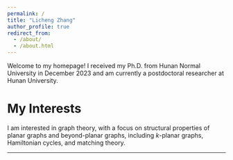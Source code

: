 ```yaml
---
permalink: /
title: "Licheng Zhang"
author_profile: true
redirect_from: 
  - /about/
  - /about.html
---
```

Welcome to  my homepage! I received my Ph.D. from Hunan Normal University in December 2023 and am currently a postdoctoral researcher at Hunan University.

My Interests
======
I am interested in graph theory, with a focus on structural properties of planar graphs and beyond-planar graphs, including $`k`$-planar graphs, Hamiltonian cycles, and matching theory.


------
